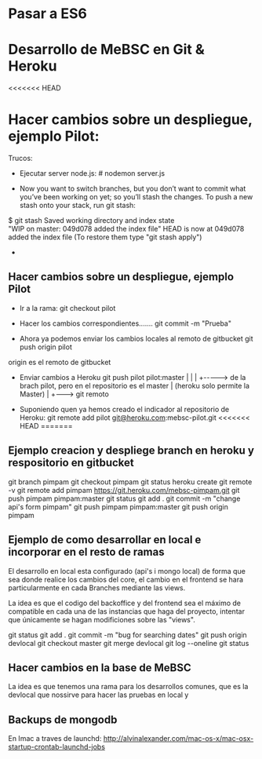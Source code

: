 
Pasar a ES6
===========











Desarrollo de MeBSC en Git & Heroku
====================================
<<<<<<< HEAD

Hacer cambios sobre un despliegue, ejemplo Pilot:
=======
Trucos:
- Ejecutar server node.js: # nodemon server.js

- Now you want to switch branches, but you don’t want to commit what you’ve been working on yet; so you’ll stash the changes. To push a new stash onto your stack, run git stash:

$ git stash
Saved working directory and index state \
  "WIP on master: 049d078 added the index file"
HEAD is now at 049d078 added the index file
(To restore them type "git stash apply")

- 


Hacer cambios sobre un despliegue, ejemplo Pilot
-------------------------------------------------


- Ir a la rama:
git checkout pilot

- Hacer los cambios correspondientes.......
git commit -m "Prueba"


- Ahora ya podemos enviar los cambios locales al remoto de gitbucket
git push origin pilot 

origin es el remoto de gitbucket

- Enviar cambios a Heroku
git push pilot pilot:master
          |       |
          |       +-----> de la brach pilot, pero en el repositorio es el master
          |                   (heroku solo permite la Master)
          |
          +---> git remoto


- Suponiendo quen ya hemos creado el indicador al repositorio de Heroku:
git remote add pilot git@heroku.com:mebsc-pilot.git
<<<<<<< HEAD
=======


Ejemplo creacion y despliege branch en heroku y respositorio en gitbucket
-------------------------------------------------------------------------
git branch pimpam
git checkout pimpam
git status
heroku create
git remote -v
git remote add pimpam https://git.heroku.com/mebsc-pimpam.git
git push pimpam pimpam:master
git status
git add .
git commit -m "change api's form pimpam"
git push pimpam pimpam:master
git push origin pimpam

Ejemplo de como desarrollar en local e incorporar en el resto de ramas
----------------------------------------------------------------------
El desarrollo en local esta configurado (api's i mongo local) de forma que sea donde realice los cambios del core, el cambio en el frontend se hara particularmente en cada Branches mediante las views.

La idea es que el codigo del backoffice y del frontend sea el máximo de compatible en cada una de las instancias que haga del proyecto, intentar que únicamente se hagan modificiones sobre las "views".



git status
git add .
git commit -m "bug for searching dates"
git push origin devlocal
git checkout master
git merge devlocal
git log --oneline
git status



Hacer cambios en la base de MeBSC
---------------------------------

La idea es que tenemos una rama para los desarrollos comunes, que es la devlocal que nossirve para hacer las pruebas en local y 


Backups de mongodb
-------------------
En Imac a traves de launchd:
http://alvinalexander.com/mac-os-x/mac-osx-startup-crontab-launchd-jobs




